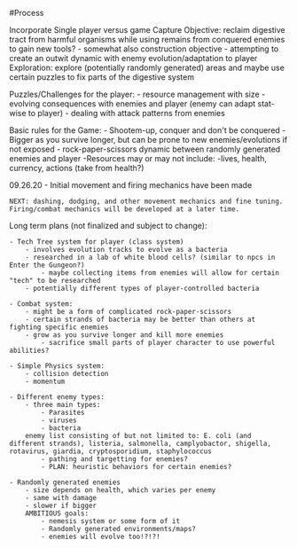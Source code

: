 #Process


Incorporate Single player versus game
Capture Objective: reclaim digestive tract from harmful organisms while using remains from conquered enemies to gain new tools?
    - somewhat also construction objective
    - attempting to create an outwit dynamic with enemy evolution/adaptation to player 
Exploration: explore (potentially randomly generated) areas and maybe use certain puzzles to fix parts of the digestive system



Puzzles/Challenges for the player:
    - resource management with size
    - evolving consequences with enemies and player (enemy can adapt stat-wise to player)
    - dealing with attack patterns from enemies

Basic rules for the Game:
    - Shootem-up, conquer and don't be conquered
    - Bigger as you survive longer, but can be prone to new enemies/evolutions if not exposed
        - rock-paper-scissors dynamic between randomly generated enemies and player
        -Resources may or may not include:
            -lives, health, currency, actions (take from health?)



09.26.20 - Initial movement and firing mechanics have been made

    NEXT: dashing, dodging, and other movement mechanics and fine tuning. Firing/combat mechanics will be developed at a later time.



Long term plans (not finalized and subject to change):

    - Tech Tree system for player (class system)
        - involves evolution tracks to evolve as a bacteria
        - researched in a lab of white blood cells? (similar to npcs in Enter the Gungeon?)
            - maybe collecting items from enemies will allow for certain "tech" to be researched
        - potentially different types of player-controlled bacteria

    - Combat system:
        - might be a form of complicated rock-paper-scissors 
        - certain strands of bacteria may be better than others at fighting specific enemies
        - grow as you survive longer and kill more enemies
            - sacrifice small parts of player character to use powerful abilities?

    - Simple Physics system:
        - collision detection
        - momentum

    - Different enemy types:
        - three main types:
            - Parasites
            - viruses
            - bacteria
        enemy list consisting of but not limited to: E. coli (and different strands), listeria, salmonella, camplyobactor, shigella, rotavirus, giardia, cryptosporidium, staphylococcus
            - pathing and targetting for enemies?
            - PLAN: heuristic behaviors for certain enemies?

    - Randomly generated enemies
        - size depends on health, which varies per enemy
        - same with damage
        - slower if bigger
        AMBITIOUS goals: 
            - nemesis system or some form of it
            - Randomly generated environments/maps?
            - enemies will evolve too!?!?!


